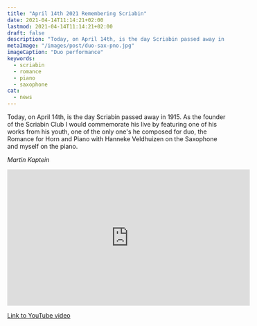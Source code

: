 ```yaml
---
title: "April 14th 2021 Remembering Scriabin"
date: 2021-04-14T11:14:21+02:00
lastmod: 2021-04-14T11:14:21+02:00
draft: false
description: "Today, on April 14th, is the day Scriabin passed away in 1915. As the founder of the Scriabin Club I would commemorate his live by featuring one of his works from his youth."
metaImage: "/images/post/duo-sax-pno.jpg" 
imageCaption: "Duo performance"
keywords:
  - scriabin
  - romance
  - piano
  - saxophone
cat:
  - news
---
```


Today, on April 14th, is the day Scriabin passed away in 1915. As the founder of the Scriabin Club I would commemorate his live by featuring one of his works from his youth, one of the only one's he composed for duo, the Romance for Horn and Piano with Hanneke Veldhuizen on the Saxophone and myself on the piano.

*Martin Kaptein*

<iframe width="560" height="315" src="https://www.youtube.com/embed/JTlRIuggB_A" title="YouTube video player" frameborder="0" allow="accelerometer; autoplay; clipboard-write; encrypted-media; gyroscope; picture-in-picture" allowfullscreen></iframe>

[Link to YouTube video](https://www.youtube.com/watch?v=JTlRIuggB_A)
